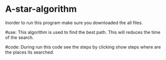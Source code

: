 # A-star-algorithm

  Inorder to run this program make sure you downloaded the all files.
  
#use:
  This algorithm is used to find the best path.
  This will reduces the time of the search.
  
#code: 
  During run this code see the steps by clicking show steps where are the places its searched.  
